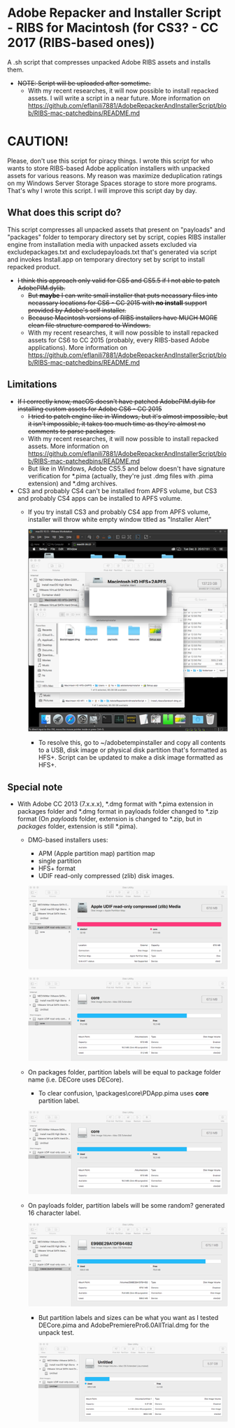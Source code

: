 # Adobe Repacker and Installer Script - RIBS for Macintosh (for CS3? - CC 2017 (RIBS-based ones))
A .sh script that compresses unpacked Adobe RIBS assets and installs them.
- ~~NOTE: Script will be uploaded after sometime.~~
  - With my recent researches, it will now possible to install repacked assets. I will write a script in a near future. More information on https://github.com/eflanili7881/AdobeRepackerAndInstallerScript/blob/RIBS-mac-patchedbins/README.md
# CAUTION!
Please, don't use this script for piracy things. I wrote this script for who wants to store RIBS-based Adobe application installers with unpacked assets for various reasons. My reason was maximize deduplication ratings on my Windows Server Storage Spaces storage to store more programs. That's why I wrote this script. I will improve this script day by day.

## What does this script do?
This script compresses all unpacked assets that present on "payloads" and "packages" folder to temporary directory set by script, copies RIBS installer engine from installation media with unpacked assets excluded via excludepackages.txt and excludepayloads.txt that's generated via script and invokes Install.app on temporary directory set by script to install repacked product.

- ~~I think this approach only valid for CS5 and CS5.5 if I not able to patch AdobePIM.dylib.~~
  - ~~But **maybe** I can write small installer that puts necassary files into necassary locations for CS6 - CC 2015 with **no install** support provided by Adobe's self installer.~~
  - ~~Because Macintosh versions of RIBS installers have MUCH MORE clean file structure compared to Windows.~~
  - With my recent researches, it will now possible to install repacked assets for CS6 to CC 2015 (probably, every RIBS-based Adobe applications). More information on https://github.com/eflanili7881/AdobeRepackerAndInstallerScript/blob/RIBS-mac-patchedbins/README.md

## Limitations
- ~~If I correctly know, macOS doesn't have patched AdobePIM.dylib for installing custom assets for Adobe CS6 - CC 2015~~
  - ~~I tried to patch engine like in Windows, but it's almost impossible, but it isn't impossible, it takes too much time as they're almost no comments to parse packages.~~
  - With my recent researches, it will now possible to install repacked assets. More information on https://github.com/eflanili7881/AdobeRepackerAndInstallerScript/blob/RIBS-mac-patchedbins/README.md
  - But like in Windows, Adobe CS5.5 and below doesn't have signature verification for *.pima (actually, they're just .dmg files with .pima extension) and *.dmg archives.
- CS3 and probably CS4 can't be installed from APFS volume, but CS3 and probably CS4 apps can be installed to APFS volume.
  - If you try install CS3 and probably CS4 app from APFS volume, installer will throw white empty window titled as "Installer Alert"
 
    ![image](./pictures/392084739-8acb7210-8847-436b-9e88-20e6184e5dfb.png)

    - To resolve this, go to ~/adobetempinstaller and copy all contents to a USB, disk image or physical disk partition that's formatted as HFS+. Script can be updated to make a disk image formatted as HFS+.
## Special note
- With Adobe CC 2013 (7.x.x.x), *.dmg format with *.pima extension in packages folder and *.dmg format in payloads folder changed to *.zip format (On *payloads* folder, extension is changed to *.zip, but in *packages* folder, extension is still *.pima).
  - DMG-based installers uses:
    - APM (Apple partition map) partition map
    - single partition
    - HFS+ format
    - UDIF read-only compressed (zlib) disk images.
  
    ![image](./pictures/385924591-4371811e-0cf9-4f91-b454-110e71412736.png)

    ![image](./pictures/385922113-2787a77f-5d57-4507-84cf-6d74497eb0c4.png)
  - On packages folder, partition labels will be equal to package folder name (i.e. DECore uses DECore).
    - To clear confusion, \packages\core\PDApp.pima uses **core** partition label.

    ![image](./pictures/385922113-2787a77f-5d57-4507-84cf-6d74497eb0c4.png)
  - On payloads folder, partition labels will be some random? generated 16 character label.

    ![image](./pictures/385922553-2756cf10-3dba-4592-a33c-268dd5d5541b.png)
    - But partition labels and sizes can be what you want as I tested DECore.pima and AdobePremierePro6.0AllTrial.dmg for the unpack test.

      ![image](./pictures/385924245-ad538934-5426-4bda-b9c1-01fd15feefa6.png)
